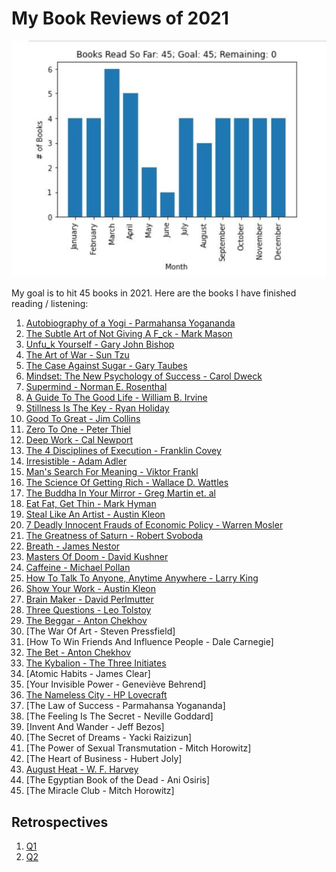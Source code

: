 # My Book Reviews of 2021

![Results](Images/Results.jpg)

My goal is to hit 45 books in 2021. Here are the books I have finished reading / listening:

1. [Autobiography of a Yogi - Parmahansa Yogananda](AutobiographyOfAYogi.md)
2. [The Subtle Art of Not Giving A F_ck - Mark Mason](TheSubtleArtOfNotGivingAF_ck.md)
3. [Unfu_k Yourself - Gary John Bishop](Unfu_kYourself.md)
4. [The Art of War - Sun Tzu](TheArtOfWar.md)
5. [The Case Against Sugar - Gary Taubes](TheCaseAgainstSugar.md)
6. [Mindset: The New Psychology of Success - Carol Dweck](MindsetTheNewPsychologyOfSuccess.md)
7. [Supermind - Norman E. Rosenthal](Supermind.md)
8. [A Guide To The Good Life - William B. Irvine](AGuideToTheGoodLife.md)
9. [Stillness Is The Key - Ryan Holiday](StillnessIsTheKey.md)
10. [Good To Great - Jim Collins](GoodToGreat.md)
11. [Zero To One - Peter Thiel](ZeroToOne.md)
12. [Deep Work - Cal Newport](DeepWork.md)
13. [The 4 Disciplines of Execution - Franklin Covey](The4DX.md)
14. [Irresistible - Adam Adler](Irresistible.md)
15. [Man's Search For Meaning - Viktor Frankl](MansSearchForMeaning.md)
16. [The Science Of Getting Rich - Wallace D. Wattles](TheScienceOfGettingRich.md)
17. [The Buddha In Your Mirror - Greg Martin et. al](TheBuddhaInYourMirror.md)
18. [Eat Fat, Get Thin - Mark Hyman](EatFatGetThin.md)
19. [Steal Like An Artist - Austin Kleon](StealLikeAnArtist.md)
20. [7 Deadly Innocent Frauds of Economic Policy - Warren Mosler](SevenDeadlyInnocentFraudsOfEconomicPolicy.md)
21. [The Greatness of Saturn - Robert Svoboda](TheGreatnessOfSaturn.md)
22. [Breath - James Nestor](Breath.md)
23. [Masters Of Doom - David Kushner](MastersOfDoom.md)
24. [Caffeine - Michael Pollan](Caffeine.md)
25. [How To Talk To Anyone, Anytime Anywhere - Larry King](HowToTalkToAnyoneAnytimeAnywhere.md)
26. [Show Your Work - Austin Kleon](ShowYourWork.md)
27. [Brain Maker - David Perlmutter](BrainMaker.md)
28. [Three Questions - Leo Tolstoy](ThreeQuestions.md)
29. [The Beggar - Anton Chekhov](TheBeggar.md)
30. [The War Of Art - Steven Pressfield]
31. [How To Win Friends And Influence People - Dale Carnegie]
32. [The Bet - Anton Chekhov](TheBet.md)
33. [The Kybalion - The Three Initiates](Kybalion.md)
34. [Atomic Habits - James Clear]
35. [Your Invisible Power - Geneviève Behrend]
36. [The Nameless City - HP Lovecraft](TheNamelessCity.md)
37. [The Law of Success - Parmahansa Yogananda]
38. [The Feeling Is The Secret - Neville Goddard]
39. [Invent And Wander - Jeff Bezos]
40. [The Secret of Dreams - Yacki Raizizun]
41. [The Power of Sexual Transmutation - Mitch Horowitz]
42. [The Heart of Business - Hubert Joly]
43. [August Heat - W. F. Harvey](AugustHeat.md)
44. [The Egyptian Book of the Dead - Ani Osiris]
45. [The Miracle Club - Mitch Horowitz]

## Retrospectives
1. [Q1](Q1Retrospective.md)
2. [Q2](Q2Retrospective.md)